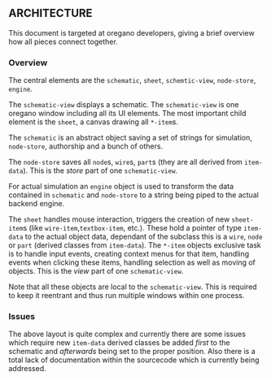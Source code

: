 ## ARCHITECTURE

This document is targeted at oregano developers, giving a brief overview how all pieces connect together.

### Overview

The central elements are the `schematic`, `sheet`, `schemtic-view`, `node-store`, `engine`.

The `schematic-view` displays a schematic. The `schematic-view` is one oregano window including all its UI elements.
The most important child element is the `sheet`, a canvas drawing all `*-item`s.

The `schematic` is an abstract object saving a set of strings for simulation, `node-store`, authorship and a bunch of others.

The `node-store` saves all `node`s, `wire`s, `part`s (they are all derived from `item-data`). This is the *store* part of one `schematic-view`.

For actual simulation an `engine` object is used to transform the data contained in `schematic` and `node-store` to a string being piped to the actual backend engine.

The `sheet` handles mouse interaction, triggers the creation of new `sheet-item`s (like `wire-item`,`textbox-item`, etc.). These hold a pointer of type `item-data` to the actual object data, dependant of the subclass this is a `wire`, `node` or `part` (derived classes from `item-data`). The `*-item` objects exclusive task is to handle input events, creating context menus for that item, handling events when clicking these items, handling selection as well as moving of objects. This is the *view* part of one `schematic-view`.

Note that all these objects are local to the `schematic-view`. This is required to keep it reentrant and thus run multiple windows within one process.

### Issues

The above layout is quite complex and currently there are some issues which require new `item-data` derived classes be added _first_ to the schematic and _afterwards_ being set to the proper position.
Also there is a total lack of documentation within the sourcecode which is currently being addressed.

